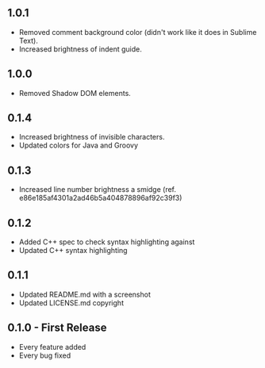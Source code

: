 ## 1.0.1
* Removed comment background color (didn't work like it does in Sublime Text).
* Increased brightness of indent guide.

## 1.0.0
* Removed Shadow DOM elements.

## 0.1.4
* Increased brightness of invisible characters.
* Updated colors for Java and Groovy

## 0.1.3
* Increased line number brightness a smidge (ref. e86e185af4301a2ad46b5a404878896af92c39f3)

## 0.1.2
* Added C++ spec to check syntax highlighting against
* Updated C++ syntax highlighting

## 0.1.1
* Updated README.md with a screenshot
* Updated LICENSE.md copyright

## 0.1.0 - First Release
* Every feature added
* Every bug fixed
